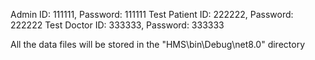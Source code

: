 Admin ID: 111111, Password: 111111
Test Patient ID: 222222, Password: 222222
Test Doctor ID: 333333, Password: 333333

All the data files will be stored in the "HMS\bin\Debug\net8.0" directory